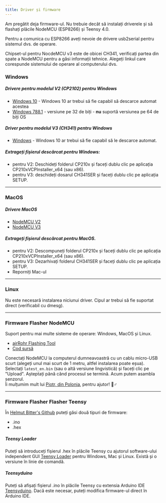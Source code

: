 ```yaml
---
title: Driver și firmware
---
```


Am pregătit deja firmware-ul. Nu trebuie decât să instalați driverele și să flashați plăcile NodeMCU (ESP8266) și Teensy 4.0.

Pentru a comunica cu ESP8266 aveți nevoie de drivere usb2serial pentru sistemul dvs. de operare.

Chipset-ul pentru NocdeMCU v3 este de obicei CH341, verificați partea din spate a NodeMCU pentru a găsi informații tehnice. Alegeți linkul care corespunde sistemului de operare al computerului dvs.

### Windows

##### Drivere pentru modelul V2 (CP2102) pentru Windows
* [Windows 10](https://www.silabs.comdocumentspublicsoftwareCP210x_Universal_Windows_Driver.zip) - Windows 10 ar trebui să fie capabil să descarce automat acestea
* [Windows 788.1](https://www.silabs.comdocumentspublicsoftwareCP210x_Windows_Drivers.zip) - versiune pe 32 de biți - **nu** suportă versiunea pe 64 de biți OS

##### Driver pentru modelul V3 (CH341) pentru Windows
* [Windows](http://www.wch.cndownloadsfile5.html) - Windows 10 ar trebui să fie capabil să le descarce automat.

##### Extrageți fișierul descărcat pentru Windows:
* pentru V2: Deschideți folderul CP210x și faceți dublu clic pe aplicația CP210xVCPInstaller_x64 (sau x86).
* pentru V3: deschideți dosarul CH341SER și faceți dublu clic pe aplicația SETUP.

---

### MacOS

##### Drivere MacOS
* [NodeMCU V2](https://www.silabs.comdocumentspublicsoftwareMac_OSX_VCP_Driver.zip )
* [NodeMCU V3](http://www.wch.cndownloadsfile178.html)

##### Extrageți fișierul descărcat pentru MacOS.
* pentru V2: Descompuneți folderul CP210x și faceți dublu clic pe aplicația CP210xVCPInstaller_x64 (sau x86).
* pentru V3: Dezarhivați folderul CH341SER și faceți dublu clic pe aplicația SETUP.
* Reporniți Mac-ul

---

### Linux
Nu este necesară instalarea niciunui driver. Cipul ar trebui să fie suportat direct (verificabil cu dmesg).

---
### Firmware Flasher NodeMCU
Suport pentru mai multe sisteme de operare: Windows, MacOS și Linux.

* [airRohr Flashing Tool](http://firmware.sensor.communityairrohrflashing-tool)
* [Cod sursă](https://github.comopendata-stuttgartairrohr-firmware-flasher)

Conectați NodeMCU la computerul dumneavoastră cu un cablu micro-USB scurt (alegeți unul mai scurt de 1 metru, altfel instalarea poate eșua). Selectați `latest_en.bin` (sau o altă versiune lingvistică) și faceți clic pe "Upload".
Așteptați până când procesul se termină. Acum putem asambla senzorul.
<br>
Îi mulțumim mult lui [Piotr, din Polonia](https://dropbox.inf.re), pentru ajutor! 🙋♂️

---
### Firmware Flasher Flasher Teensy
În [Helmut Bitter's Github](https://github.comhbitterDNMStreemasterFirmware) puteți găsi două tipuri de firmware:
* .ino
* .hex

##### Teensy Loader
Puteți să introduceți fișierul .hex în plăcile Teensy cu ajutorul software-ului independent GUI [Teensy Loader](https://www.pjrc.comteensyloader.html) pentru Windows, Mac și Linux.
Există și o versiune în linie de comandă.

##### Teensyduino
Puteți să afișați fișierul .ino în plăcile Teensy cu extensia Arduino IDE [Teensyduino](https://www.pjrc.comteensyteensyduino.html).
Dacă este necesar, puteți modifica firmware-ul direct în Arduino IDE.
